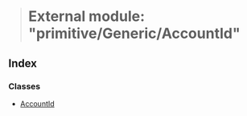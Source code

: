 > # External module: "primitive/Generic/AccountId"

## Index

### Classes

* [AccountId](../classes/_primitive_generic_accountid_.accountid.md)